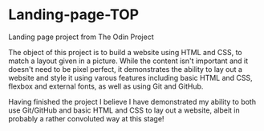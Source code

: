 # Landing-page-TOP
Landing page project from The Odin Project

The object of this project is to build a website using HTML and CSS, to match a layout given in a picture. While the content isn't important and it doesn't need to be pixel perfect, it demonstrates the ability to lay out a website and style it using varous features including basic HTML and CSS, flexbox and external fonts, as well as using Git and GitHub.

Having finished the project I believe I have demonstrated my ability to both use Git/GitHub and basic HTML and CSS to lay out a website, albeit in probably a rather convoluted way at this stage!